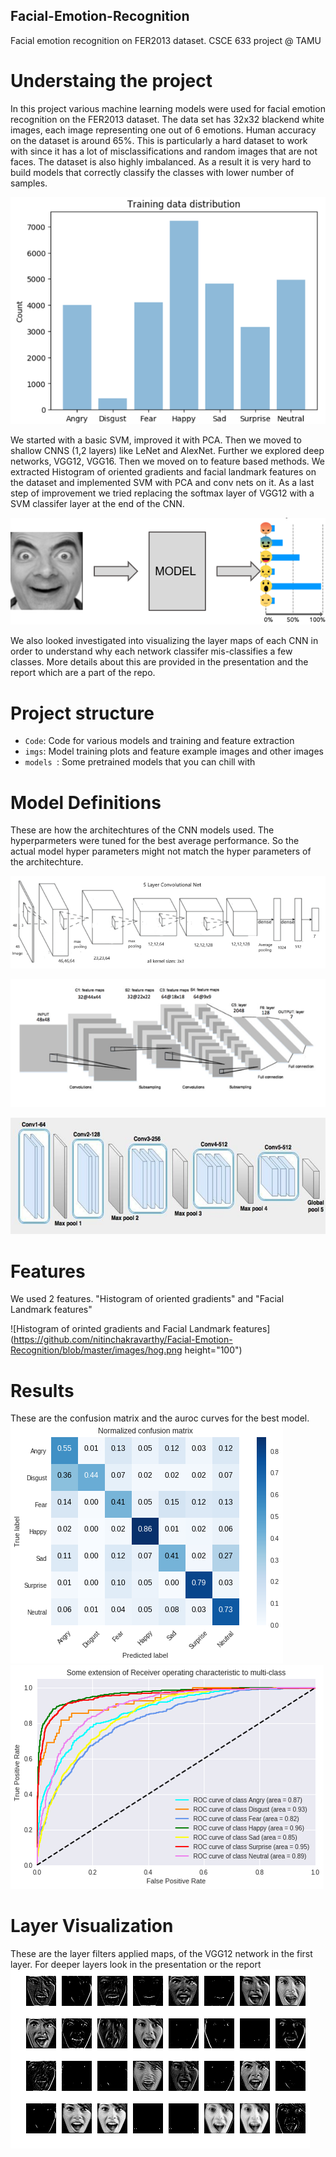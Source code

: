 ## Facial-Emotion-Recognition
Facial emotion recognition on FER2013 dataset.
CSCE 633 project @ TAMU

# Understaing the project
In this project various machine learning models were used for facial emotion recognition on the FER2013 dataset. The data set has 32x32 blackend white images, each image representing one out of 6 emotions. Human accuracy on the dataset is around 65%. This is particularly a hard dataset to work with since it has a lot of misclassifications and random images that are not faces. The dataset is also highly imbalanced. As a result it is very hard to build models that correctly classify the classes with lower number of samples.

![Dataset Split](https://github.com/nitinchakravarthy/Facial-Emotion-Recognition/blob/master/images/fer2013.png)  

We started with a basic SVM, improved it with PCA. Then we moved to shallow CNNS (1,2 layers) like LeNet and AlexNet. Further we explored deep networks, VGG12, VGG16. 
Then we moved on to feature based methods. We extracted Histogram of oriented gradients and facial landmark features on the dataset and implemented SVM with PCA and conv nets on it.
As a last step of improvement we tried replacing the softmax layer of VGG12 with a SVM classifer layer at the end of the CNN. 

![Problem statment](https://github.com/nitinchakravarthy/Facial-Emotion-Recognition/blob/master/images/Picture1.png)  



We also looked investigated into visualizing the layer maps of each CNN in order to understand why each network classifer mis-classifies a few classes. More details about this are provided in the presentation and the report which are a part of the repo.

# Project structure
* ```Code```: Code for various models and training and feature extraction
* ```imgs```: Model training plots and feature example images and other images
* ```models ```: Some pretrained models that you can chill with

# Model Definitions
These are how the architechtures of the CNN models used. The hyperparmeters were tuned for the best average performance. So the actual model hyper parameters might not match the hyper parameters of the architechture.

![!AlexNet(https://papers.nips.cc/paper/4824-imagenet-classification-with-deep-convolutional-neural-networks.pdf)](https://github.com/nitinchakravarthy/Facial-Emotion-Recognition/blob/master/images/5-layer.png)  

![!LeNet(http://yann.lecun.com/exdb/publis/pdf/lecun-01a.pdf)](https://github.com/nitinchakravarthy/Facial-Emotion-Recognition/blob/master/images/lenet.png)  

![!VGG16(https://arxiv.org/abs/1409.1556)](https://github.com/nitinchakravarthy/Facial-Emotion-Recognition/blob/master/images/16-layer.png)  

# Features
We used 2 features. "Histogram of oriented gradients" and "Facial Landmark features"

![Histogram of orinted gradients and Facial Landmark features](https://github.com/nitinchakravarthy/Facial-Emotion-Recognition/blob/master/images/hog.png height="100")  

# Results
These are the confusion matrix and the auroc curves for the best model.
![](https://github.com/nitinchakravarthy/Facial-Emotion-Recognition/blob/master/images/cnn-confmat.png)  
![](https://github.com/nitinchakravarthy/Facial-Emotion-Recognition/blob/master/images/auroc.png)  


# Layer Visualization
These are the layer filters applied maps, of the VGG12 network in the first layer. For deeper layers look in the presentation or the report
![Layer 1](https://github.com/nitinchakravarthy/Facial-Emotion-Recognition/blob/master/images/vis1.png)  




